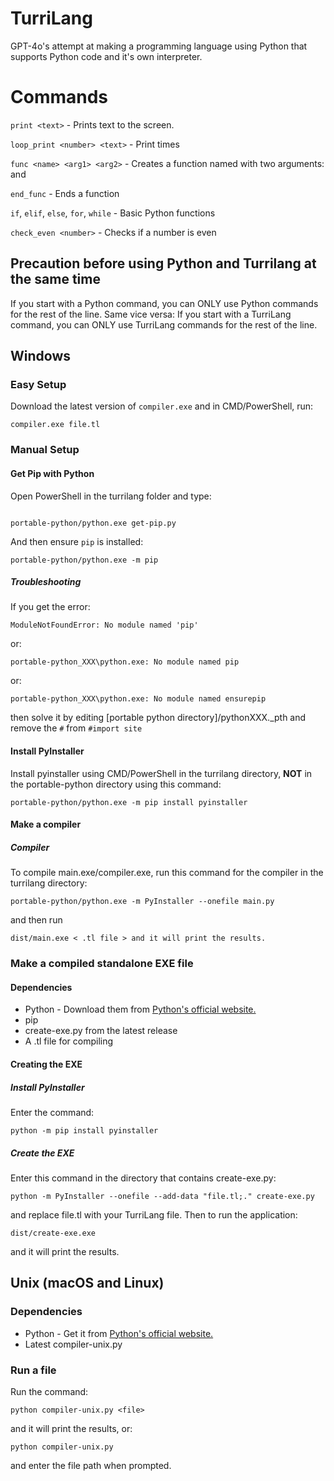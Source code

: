 # TurriLang
GPT-4o's attempt at making a programming language using Python that supports Python code and it's own interpreter.
# Commands
`print <text>` - Prints text to the screen.

`loop_print <number> <text>` - Print <text> <number> times

`func <name> <arg1> <arg2>` - Creates a function named <name> with two arguments: <arg1> and <arg2>

`end_func` - Ends a function

`if`, `elif`, `else`, `for`, `while` - Basic Python functions

`check_even <number>` - Checks if a number is even
## Precaution before using Python and Turrilang at the same time 
If you start with a Python command, you can ONLY use Python commands for the rest of the line.
Same vice versa: If you start with a TurriLang command, you can ONLY use TurriLang commands for the rest of the line.
## Windows
### Easy Setup
Download the latest version of `compiler.exe` and in CMD/PowerShell, run:
```
compiler.exe file.tl
```
### Manual Setup
#### Get Pip with Python
Open PowerShell in the turrilang folder and type:
```batch

portable-python/python.exe get-pip.py
```
And then ensure `pip` is installed:
```batch
portable-python/python.exe -m pip
```
##### Troubleshooting
If you get the error:
```
ModuleNotFoundError: No module named 'pip'
```
or:
```
portable-python_XXX\python.exe: No module named pip
```
or:
```
portable-python_XXX\python.exe: No module named ensurepip
```
then solve it by editing [portable python directory]/pythonXXX._pth and remove the `#` from `#import site`
#### Install PyInstaller
Install pyinstaller using CMD/PowerShell in the turrilang directory, **NOT** in the portable-python directory using this command:
```batch
portable-python/python.exe -m pip install pyinstaller
```
#### Make a compiler
##### Compiler
To compile main.exe/compiler.exe, run this command for the compiler in the turrilang directory:
```
portable-python/python.exe -m PyInstaller --onefile main.py
```
and then run
```
dist/main.exe < .tl file > and it will print the results.
```
### Make a compiled standalone EXE file
#### Dependencies
- Python - Download them from [Python's official website.](https://python.org)
- pip
- create-exe.py from the latest release
- A .tl file for compiling

#### Creating the EXE
##### Install PyInstaller
Enter the command:
```
python -m pip install pyinstaller
```
##### Create the EXE
Enter this command in the directory that contains create-exe.py:
```
python -m PyInstaller --onefile --add-data "file.tl;." create-exe.py
```
and replace file.tl with your TurriLang file.
Then to run the application:
```
dist/create-exe.exe
```
and it will print the results.
## Unix (macOS and Linux)
### Dependencies
- Python - Get it from [Python's official website.](https://python.org)
- Latest compiler-unix.py
### Run a file
Run the command:
```
python compiler-unix.py <file>
```
and it will print the results, or:
```
python compiler-unix.py
```
and enter the file path when prompted.

